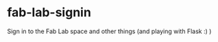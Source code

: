 fab-lab-signin
==============

Sign in to the Fab Lab space and other things
(and playing with Flask :)  )
